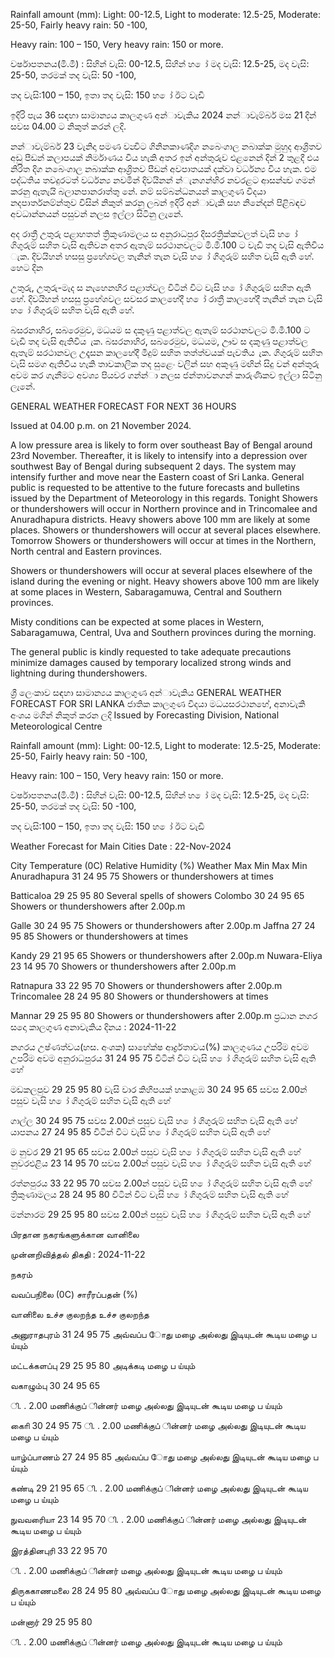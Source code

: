 Rainfall amount (mm): Light: 00-12.5, Light to moderate: 12.5-25, Moderate: 25-50, Fairly heavy rain: 50 -100,

Heavy rain: 100 – 150, Very heavy rain: 150 or more.

වර්ෂාපතනය(මි.මී) : සිහින් වැසි: 00-12.5, සිහින් හ ෝ මද වැසි: 12.5-25, මද වැසි: 25-50, තරමක් තද වැසි: 50 -100,

තද වැසි:100 – 150, ඉතා තද වැසි: 150 හ ෝ ඊට වැඩි

ඉදිරි පැය 36 සඳහා සාමාන්‍යය කාලගුණ අන්‍ාවැකිය 2024 නන්‍ාවැම්බර් මස 21 දින්‍ සවස 04.00 ට නිකුත් කරන්‍ ලදි.

නන්‍ාවැම්බර් 23 වැනිදා පමණ වන්‍විට ගිනිනකාණදිග නබෙංගාල නබාක්ක මුහුද ආශ්‍රිතව අඩු පීඩන්‍ කලාපයක් නිර්මාණය විය හැකි අතර ඉන් අන්‍තුරුව එළනෙන්‍ දින්‍ 2 තුළදී එය නිරිත දිග නබෙංගාල නබාක්ක ආශ්‍රිතව පීඩන්‍ අවපාතයක් දක්වා වර්ධන්‍ය විය හැක. එම පද්ධතිය තවදුරටත් වර්ධන්‍ය නවමින් දිවයිනන් න්‍ැනගන්‍හිර නවරළට ආසන්න්‍ව ගමන් කරනු ඇතැයි බලානපානරාත්තු නේ. නම් සම්බන්ධනයන් කාලගුණ විදයා නදපාර්තනම්න්තුව විසින් නිකුත් කරනු ලබන්‍ ඉදිරි අන්‍ාවැකි සහ නිනේදන්‍ පිළිබඳව අවධාන්‍නයන් පසුවන්‍ නලස ඉල්ලා සිටිනු ලැනේ.

අද රාත්‍රී උතුරු පළාහතත් ත්‍රිකුණාමලය ස අනුරාධපුර දිසරත්‍රික්කවලත් වැසි හ ෝ ගිගුරුම් සහිත වැසි ඇතිවන අතර ඇතැම් සරථානවලට මි.මී.100 ට වැඩි තද වැසි ඇතිවිය ැක. දිවයිහන් හසසු ප්‍රහේශවල තැනින් තැන වැසි හ ෝ ගිගුරුම් සහිත වැසි ඇති හේ. හෙට දින

උතුරු, උතුරු-මැද ස නැහෙනහිර පළාත්වල විටින් විට වැසි හ ෝ ගිගුරුම් සහිත ඇති හේ. දිවයිහන් හසසු ප්‍රහේශවල සවසර කාලහේදී හ ෝ රාත්‍රී කාලහේදී තැනින් තැන වැසි හ ෝ ගිගුරුම් සහිත වැසි ඇති හේ.

බසරනාහිර, සබරෙමුව, මධයම ස දකුණු පළාත්වල ඇතැම් සරථානවලට මි.මී.100 ට වැඩි තද වැසි ඇතිවිය ැක. බසරනාහිර, සබරෙමුව, මධයම, ඌව ස දකුණු පළාත්වල ඇතැම් සරථානවල උදෑසන කාලහේදී මීදුම් සහිත තත්ත්වයක් පැවතිය ැක. ගිගුරුම් සහිත වැසි සමග ඇතිවිය හැකි තාවකාලික තද සුළෙං වලින් සහ අකුණු මඟින් සිදු වන්‍ අන්‍තුරු අවම කර ගැනීමට අවශ්‍ය පියවර ගන්න්‍ා නලස ජන්‍තාවනගන් කාරුණිකව ඉල්ලා සිටිනු ලැනේ.

GENERAL WEATHER FORECAST FOR NEXT 36 HOURS

Issued at 04.00 p.m. on 21 November 2024.

A low pressure area is likely to form over southeast Bay of Bengal around 23rd November. Thereafter, it is likely to intensify into a depression over southwest Bay of Bengal during subsequent 2 days. The system may intensify further and move near the Eastern coast of Sri Lanka. General public is requested to be attentive to the future forecasts and bulletins issued by the Department of Meteorology in this regards. Tonight Showers or thundershowers will occur in Northern province and in Trincomalee and Anuradhapura districts. Heavy showers above 100 mm are likely at some places. Showers or thundershowers will occur at several places elsewhere. Tomorrow Showers or thundershowers will occur at times in the Northern, North central and Eastern provinces.

Showers or thundershowers will occur at several places elsewhere of the island during the evening or night. Heavy showers above 100 mm are likely at some places in Western, Sabaragamuwa, Central and Southern provinces.

Misty conditions can be expected at some places in Western, Sabaragamuwa, Central, Uva and Southern provinces during the morning.

The general public is kindly requested to take adequate precautions minimize damages caused by temporary localized strong winds and lightning during thundershowers.

ශ්‍රී ලෙංකාව සඳහා සාමාන්‍යය කාලගුණ අන්‍ාවැකිය GENERAL WEATHER FORECAST FOR SRI LANKA ජාතික කාලගුණ විදයා මධයසරථානහේ, අනාවැකි අංශය මගින් නිකුත් කරන ලදි Issued by Forecasting Division, National Meteorological Centre

Rainfall amount (mm): Light: 00-12.5, Light to moderate: 12.5-25, Moderate: 25-50, Fairly heavy rain: 50 -100,

Heavy rain: 100 – 150, Very heavy rain: 150 or more.

වර්ෂාපතනය(මි.මී) : සිහින් වැසි: 00-12.5, සිහින් හ ෝ මද වැසි: 12.5-25, මද වැසි: 25-50, තරමක් තද වැසි: 50 -100,

තද වැසි:100 – 150, ඉතා තද වැසි: 150 හ ෝ ඊට වැඩි

Weather Forecast for Main Cities Date : 22-Nov-2024

City Temperature (0C) Relative Humidity (%) Weather Max Min Max Min Anuradhapura 31 24 95 75 Showers or thundershowers at times

Batticaloa 29 25 95 80 Several spells of showers Colombo 30 24 95 65 Showers or thundershowers after 2.00p.m

Galle 30 24 95 75 Showers or thundershowers after 2.00p.m Jaffna 27 24 95 85 Showers or thundershowers at times

Kandy 29 21 95 65 Showers or thundershowers after 2.00p.m Nuwara-Eliya 23 14 95 70 Showers or thundershowers after 2.00p.m

Ratnapura 33 22 95 70 Showers or thundershowers after 2.00p.m Trincomalee 28 24 95 80 Showers or thundershowers at times

Mannar 29 25 95 80 Showers or thundershowers after 2.00p.m ප්‍රධාන නගර සදො කාලගුණ අනාවැකිය දිනය : 2024-11-22

නගරය උෂ්ණත්වය(හස. අංශක) සාහේක්ෂ ආර්ද්‍රතාවය(%) කාලගුණය උපරිම අවම උපරිම අවම අනුරාධපුරය 31 24 95 75 විටින් විට වැසි හ ෝ ගිගුරුම් සහිත වැසි ඇති හේ

මඩකලපුව 29 25 95 80 වැසි වාර කිහිපයක් හකාළඹ 30 24 95 65 සවස 2.00න් පසුව වැසි හ ෝ ගිගුරුම් සහිත වැසි ඇති හේ

ගාල්ල 30 24 95 75 සවස 2.00න් පසුව වැසි හ ෝ ගිගුරුම් සහිත වැසි ඇති හේ යාපනය 27 24 95 85 විටින් විට වැසි හ ෝ ගිගුරුම් සහිත වැසි ඇති හේ

ම නුවර 29 21 95 65 සවස 2.00න් පසුව වැසි හ ෝ ගිගුරුම් සහිත වැසි ඇති හේ නුවරඑළිය 23 14 95 70 සවස 2.00න් පසුව වැසි හ ෝ ගිගුරුම් සහිත වැසි ඇති හේ

රත්නපුරය 33 22 95 70 සවස 2.00න් පසුව වැසි හ ෝ ගිගුරුම් සහිත වැසි ඇති හේ ත්‍රිකුණාමලය 28 24 95 80 විටින් විට වැසි හ ෝ ගිගුරුම් සහිත වැසි ඇති හේ

මන්නාරම 29 25 95 80 සවස 2.00න් පසුව වැසි හ ෝ ගිගුරුම් සහිත වැසි ඇති හේ

பிரதான நகரங்களுக்கான வானிலை

முன்னறிவித்தல் திகதி : 2024-11-22

நகரம்

வவப்பநிலை (0C) சாரீரப்பதன் (%)

வானிலை உச்ச குலறந்த உச்ச குலறந்த

அனுராதபுரம் 31 24 95 75 அவ்வப்ப ோது மழை அல்லது இடியுடன் கூடிய மழை ப ய்யும்

மட்டக்களப்பு 29 25 95 80 அடிக்கடி மழை ப ய்யும்

வகாழும்பு 30 24 95 65

ி. . 2.00 மணிக்குப் ின்னர் மழை அல்லது இடியுடன் கூடிய மழை ப ய்யும்

காைி 30 24 95 75 ி. . 2.00 மணிக்குப் ின்னர் மழை அல்லது இடியுடன் கூடிய மழை ப ய்யும்

யாழ்ப்பாணம் 27 24 95 85 அவ்வப்ப ோது மழை அல்லது இடியுடன் கூடிய மழை ப ய்யும்

கண்டி 29 21 95 65 ி. . 2.00 மணிக்குப் ின்னர் மழை அல்லது இடியுடன் கூடிய மழை ப ய்யும்

நுவவரைியா 23 14 95 70 ி. . 2.00 மணிக்குப் ின்னர் மழை அல்லது இடியுடன் கூடிய மழை ப ய்யும்

இரத்தினபுரி 33 22 95 70

ி. . 2.00 மணிக்குப் ின்னர் மழை அல்லது இடியுடன் கூடிய மழை ப ய்யும்

திருககாணமலை 28 24 95 80 அவ்வப்ப ோது மழை அல்லது இடியுடன் கூடிய மழை ப ய்யும்

மன்னார் 29 25 95 80

ி. . 2.00 மணிக்குப் ின்னர் மழை அல்லது இடியுடன் கூடிய மழை ப ய்யும்
